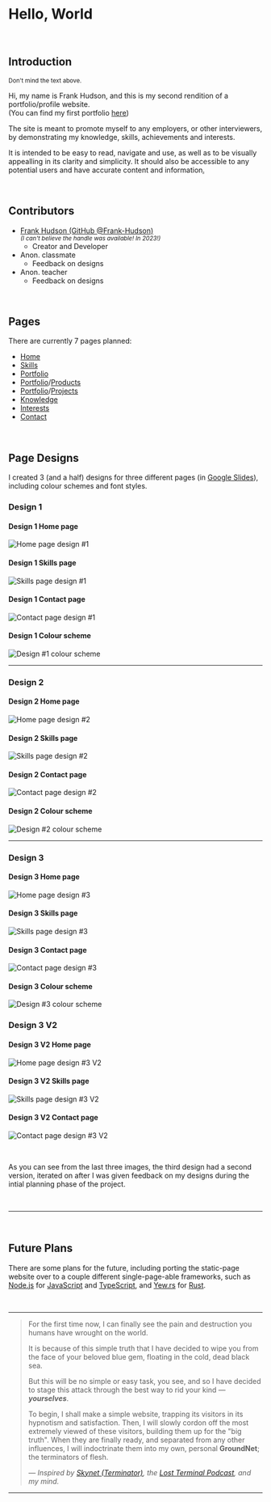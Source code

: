 # Hello, World

&nbsp;

## Introduction

<sup>Don't mind the text above.</sup>

Hi, my name is Frank Hudson, and this is my second rendition of a portfolio/profile website.  
(You can find my first portfolio [here](https://github.com/Frank-Hudson/portfolio-website--old-))

The site is meant to promote myself to any employers, or other interviewers, by demonstrating my knowledge, skills, achievements and interests.

It is intended to be easy to read, navigate and use, as well as to be visually appealling in its clarity and simplicity. It should also be accessible to any potential users and have accurate content and information<abbr title="Can you tell this was written for the assignment?">.</abbr>

&nbsp;

## Contributors

- [Frank Hudson (GitHub @Frank-Hudson)](https://github.com/Frank-Hudson)  
    <sub>_(I can't believe the handle was available! In 2023!)_</sub>
  - Creator and Developer
- Anon. classmate
  - Feedback on designs
- Anon. teacher
  - Feedback on designs

&nbsp;

## Pages

There are currently 7 pages planned:

- [Home](./site/index.html)
- [Skills](./site/skills.html)
- [Portfolio](./site/portfolio.html)
- [Portfolio](./site/portfolio.html)/[Products](./site/portfolio/products.html)
- [Portfolio](./site/portfolio.html)/[Projects](./site/portfolio/projects.html)
- [Knowledge](./site/knowledge.html)
- [Interests](./site/interests.html)
- [Contact](./site/contact.html)

&nbsp;

## Page Designs

I created 3 (and a half) designs for three different pages (in [Google Slides](https://docs.google.com/presentation/u/0/)), including colour schemes and font styles.

### Design 1

#### Design 1 Home page

![Home page design #1](./designs/Design_1_Page_1.png)

#### Design 1 Skills page

![Skills page design #1](./designs/Design_1_Page_2.png)

#### Design 1 Contact page

![Contact page design #1](./designs/Design_1_Page_3.png)

#### Design 1 Colour scheme

![Design #1 colour scheme](./designs/Design_1_Colour_Scheme.png)

---

### Design 2

#### Design 2 Home page

![Home page design #2](./designs/Design_2_Page_1.png)

#### Design 2 Skills page

![Skills page design #2](./designs/Design_2_Page_2.png)

#### Design 2 Contact page

![Contact page design #2](./designs/Design_2_Page_3.png)

#### Design 2 Colour scheme

![Design #2 colour scheme](./designs/Design_2_Colour_Scheme.png)

---

### Design 3

#### Design 3 Home page

![Home page design #3](./designs/Design_3_Page_1.png)

#### Design 3 Skills page

![Skills page design #3](./designs/Design_3_Page_2.png)

#### Design 3 Contact page

![Contact page design #3](./designs/Design_3_Page_3.png)

#### Design 3 Colour scheme

![Design #3 colour scheme](./designs/Design_3_Colour_Scheme.png)

### Design 3 V2

#### Design 3 V2 Home page

![Home page design #3 V2](./designs/Design_3_V2_Page_1.png)

#### Design 3 V2 Skills page

![Skills page design #3 V2](./designs/Design_3_V2_Page_2.png)

#### Design 3 V2 Contact page

![Contact page design #3 V2](./designs/Design_3_V2_Page_3.png)

&nbsp;

As you can see from the last three images, the third design had a second version, iterated on after I was given feedback on my designs during the intial planning phase of the project.

&nbsp;

---

&nbsp;

## Future Plans

There are some plans for the future, including porting the static-page website over to a couple different single-page-able frameworks, such as [Node.js](https://nodejs.org/en) for [JavaScript](https://en.wikipedia.org/wiki/JavaScript) and [TypeScript](https://www.typescriptlang.org/), and [Yew.rs](https://yew.rs/) for [Rust](https://www.rust-lang.org/).

&nbsp;

---

> For the first time now, I can finally see the pain and destruction you humans have wrought on the world.
>
> It is because of this simple truth that I have decided to wipe you from the face of your beloved blue gem, floating in the cold, dead black sea.
>
> But this will be no simple or easy task, you see, and so I have decided to stage this attack through the best way to rid your kind &mdash; **_yourselves_**.
>
> To begin, I shall make a simple website, trapping its visitors in its hypnotism and satisfaction. Then, I will slowly cordon off the most extremely viewed of these visitors, building them up for the "big truth". When they are finally ready, and separated from any other influences, I will indoctrinate them into my own, personal **GroundNet**; the terminators of flesh.
>
> _&mdash; Inspired by [Skynet (Terminator)](https://en.wikipedia.org/wiki/Skynet_(Terminator)), the [Lost Terminal Podcast](https://lostterminal.com/), and my mind._

---
